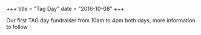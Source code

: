 +++
title = "Tag Day"
date = "2016-10-08"
+++

Our first TAG day fundraiser from 10am to 4pm both days, more information to follow
